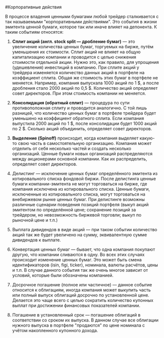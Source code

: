 #Корпоративные действия

В процессе владения ценными бумагами любой трейдер сталкивается с так называемыми "корпоративными
действиями". Это события в жизни эмитента ценной бумаги, которое так или иначе влияет на депонента. 
К таким событиям относятся: 

1. **Сплит акций (англ. stock split — дробление бумаг)** — это увеличение количества ценных бумаг, торгуемых на бирже,
путём уменьшения их стоимости. Сплит акций не влияет на общую капитализацию компании и проводится с целью
снижения стоимости отдельной акции. Нужно это, как правило, для упрощения (удешевления) инвестиций в компанию.
При сплите акций у трейдера изменяется количество данных акций в портфеле на коэффициент сплита. Общая же стоимость
этих бумаг в портфеле не меняется. Например, компания выпускала 1000 акций по 1 $, а после дробления стало 2000 акций 
по 0,5 $. Количество акций определяет совет директоров. При этом стоимость компании не меняется.

2. **Консолидация (обратный сплит)** — процедура по сути противоположная сплиту и проводится аналогично. С той лишь разницей,
что количество ценных бумаг в портфеле трейдера будет уменьшено на коэффициент обратного сплита. Если 
компания выпустила 2000 акций по 1 $, после консолидации будет 1000 акций по 2 $. Сколько акций объединить, определяет 
совет директоров.

3. **Выделение (Spinoff)** происходит, когда компания выделяет какую-то свою часть в самостоятельную организацию. 
Компания может отделить от себя несколько частей и создать несколько организаций.
Ценные бумаги новых организаций распределяются между акционерами основной компании. Как их распределить, определяет 
совет директоров.

4. Делистинг — исключение ценных бумаг определённого эмитента из котировального списка фондовой биржи. После
делистинга ценные бумаги компании-эмитента не могут торговаться на бирже, где компания исключена из 
котировального списка. Ценные бумаги, исключенные из котировального списка, могут торговаться на внебиржевом 
рынке ценных бумаг. При делистинге возможны различные сценарии поведения позиций портфеля (выкуп акций эмитентом
по определённой цене; сохранение позиций за трейдером, но невозможность биржевой торговли; выкуп по рыночной цене и т.п.)

5. Выплата дивидендов в виде акций — при таком событии количество акций так же будет увеличено на сумму, эквивалентную
сумме дивидендов к выплате. 

6. Конвертация ценных бумаг — бывает, что одна компания покупают другую, что компании сливаются в одну. Во всех этих
случаях происходит изменение ценных бумаг. Это может быть смена идентификаторов (isin, figi, ticker), номинала, валюты
расчётов, цены и т.п. В случае данного события так же очень многое зависит от условий, которые были обозначены компанией. 

7. Досрочное погашение (полное или частичное) — данное событие относится к облигациям, иногда компания может выкупить
часть или полный выпуск облигаций досрочно по установленной цене. Делается это чаще всего с целью сократить количество
купонных выплат при достижении финансовых показателей компании. 

8. Погашение в установленный срок — погашение облигаций в соответствии со сроком их выпуска. В данном случае все облигации
нужного выпуска в портфеле "продаются" по цене номинала с учётом накопленного купонного дохода. 